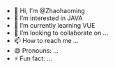 - 👋 Hi, I’m @Zhaohaoming
- 👀 I’m interested in JAVA
- 🌱 I’m currently learning VUE
- 💞️ I’m looking to collaborate on ...
- 📫 How to reach me ...
- 😄 Pronouns: ...
- ⚡ Fun fact: ...

<!---
Zhaohaoming/Zhaohaoming is a ✨ special ✨ repository because its `README.md` (this file) appears on your GitHub profile.
You can click the Preview link to take a look at your changes.
--->
